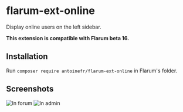 # flarum-ext-online

Display online users on the left sidebar.

**This extension is compatible with Flarum beta 16.**

## Installation

Run `composer require antoinefr/flarum-ext-online` in Flarum's folder.

## Screenshots

![In forum](https://user-images.githubusercontent.com/4655583/117700037-cf541580-b1c5-11eb-8597-33dfdacf0540.png)
![In admin](https://user-images.githubusercontent.com/4655583/117700039-cfecac00-b1c5-11eb-86ab-90be2bed8bbe.png)
